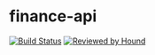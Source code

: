 # finance-api

[![Build Status](https://travis-ci.com/gabrieltanchen/expense-api.svg?branch=master)](https://travis-ci.com/gabrieltanchen/expense-api)
[![Reviewed by Hound](https://img.shields.io/badge/Reviewed_by-Hound-8E64B0.svg)](https://houndci.com)
